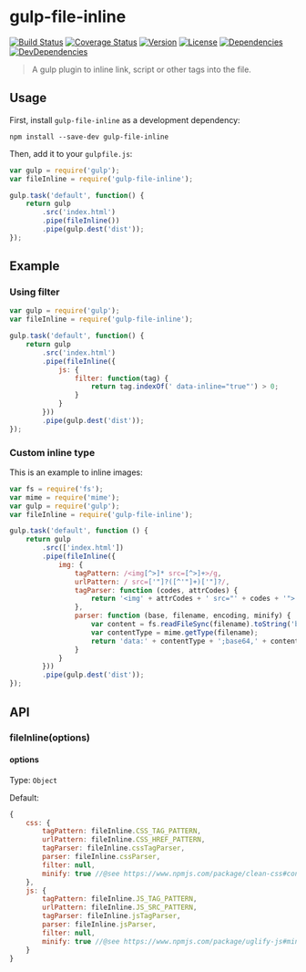 # gulp-file-inline

[![Build Status][build-image]][build-url]
[![Coverage Status][coverage-image]][coverage-url]
[![Version][version-image]][version-url]
[![License][license-image]][license-url]
[![Dependencies][dep-image]][dep-url]
[![DevDependencies][dev-dep-image]][dev-dep-url]

> A gulp plugin to inline link, script or other tags into the file.

## Usage

First, install `gulp-file-inline` as a development dependency:

```shell
npm install --save-dev gulp-file-inline
```

Then, add it to your `gulpfile.js`:

```js
var gulp = require('gulp');
var fileInline = require('gulp-file-inline');

gulp.task('default', function() {
	return gulp
		.src('index.html')
		.pipe(fileInline())
		.pipe(gulp.dest('dist'));
});
```

## Example

### Using filter

```js
var gulp = require('gulp');
var fileInline = require('gulp-file-inline');

gulp.task('default', function() {
	return gulp
		.src('index.html')
		.pipe(fileInline({
			js: {
				filter: function(tag) {
					return tag.indexOf(' data-inline="true"') > 0;
				}
			}
		}))
		.pipe(gulp.dest('dist'));
});
```

### Custom inline type

This is an example to inline images:

```js
var fs = require('fs');
var mime = require('mime');
var gulp = require('gulp');
var fileInline = require('gulp-file-inline');

gulp.task('default', function () {
	return gulp
		.src(['index.html'])
		.pipe(fileInline({
			img: {
				tagPattern: /<img[^>]* src=[^>]+>/g,
				urlPattern: / src=['"]?([^'"]+)['"]?/,
				tagParser: function (codes, attrCodes) {
					return '<img' + attrCodes + ' src="' + codes + '">';
				},
				parser: function (base, filename, encoding, minify) {
					var content = fs.readFileSync(filename).toString('base64');
					var contentType = mime.getType(filename);
					return 'data:' + contentType + ';base64,' + content;
				}
			}
		}))
		.pipe(gulp.dest('dist'));
});
```

## API

### fileInline(options)

#### options

Type: `Object`

Default:

```js
{
	css: {
		tagPattern: fileInline.CSS_TAG_PATTERN,
		urlPattern: fileInline.CSS_HREF_PATTERN,
		tagParser: fileInline.cssTagParser,
		parser: fileInline.cssParser,
		filter: null,
		minify: true //@see https://www.npmjs.com/package/clean-css#constructor-options
	},
	js: {
		tagPattern: fileInline.JS_TAG_PATTERN,
		urlPattern: fileInline.JS_SRC_PATTERN,
		tagParser: fileInline.jsTagParser,
		parser: fileInline.jsParser,
		filter: null,
		minify: true //@see https://www.npmjs.com/package/uglify-js#minify-options
	}
}
```

[build-url]: https://circleci.com/gh/Lanfei/gulp-file-inline
[build-image]: https://img.shields.io/circleci/project/github/Lanfei/gulp-file-inline.svg
[coverage-url]: https://codecov.io/github/Lanfei/gulp-file-inline
[coverage-image]: https://img.shields.io/codecov/c/github/Lanfei/gulp-file-inline.svg
[version-url]: https://npmjs.org/package/gulp-file-inline
[version-image]: https://img.shields.io/npm/v/gulp-file-inline.svg
[license-url]: https://github.com/Lanfei/gulp-file-inline/blob/master/LICENSE
[license-image]: https://img.shields.io/npm/l/gulp-file-inline.svg
[dep-url]: https://david-dm.org/Lanfei/gulp-file-inline
[dep-image]: https://david-dm.org/Lanfei/gulp-file-inline/status.svg
[dev-dep-url]: https://david-dm.org/Lanfei/gulp-file-inline?type=dev
[dev-dep-image]: https://david-dm.org/Lanfei/gulp-file-inline/dev-status.svg

